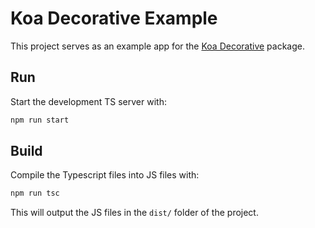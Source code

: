 # Koa Decorative Example

This project serves as an example app for the [Koa Decorative](https://gitlab.com/nikko.miu/koa-decorative) package.

## Run

Start the development TS server with:

```bash
npm run start
```

## Build

Compile the Typescript files into JS files with:

```bash
npm run tsc
```

This will output the JS files in the `dist/` folder of the project.
